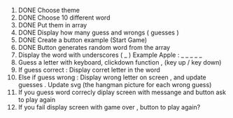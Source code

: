1. DONE   Choose theme                         
2. DONE   Choose 10 different word              
3. DONE   Put them in array 
3. DONE   Display how many guess and wrongs      ( guesses )
4. DONE   Create a button example (Start Game)    
5. DONE   Button generates random word from the array 
6.    Display the word with underscores ( _ )     Example   Apple :    _ _ _ _ _ 
7.    Guess a letter with keyboard,  clickdown function ,  (key up / key down)
8.    If guess correct : Display corret letter in the word   
9.    Else if guess wrong : Display wrong letter on screen ,  and update guesses .  Update svg  (the hangman picture for each wrong guess)
10.   If you guess word correcly diplay screen with messange and button ask to play again
11.   If you fail display screen with game over , button to play again? 



